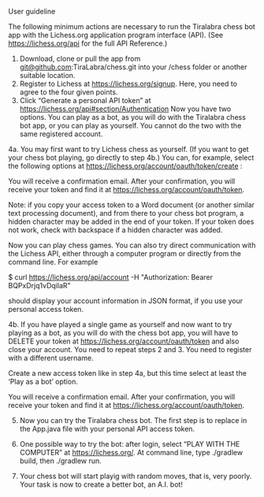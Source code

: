 User guideline

The following minimum actions are necessary to run the Tiralabra chess bot app with the Lichess.org application program interface (API). (See https://lichess.org/api for the full API Reference.)

1. Download, clone or pull the app from git@github.com:TiraLabra/chess.git into your /chess folder or another suitable location.
2. Register to Lichess at https://lichess.org/signup. Here, you need to agree to the four given points.
3. Click “Generate a personal API token” at https://lichess.org/api#section/Authentication
Now you have two options. You can play as a bot, as you will do with the Tiralabra chess bot app, or you can play as yourself. You cannot do the two with the same registered account.

4a. You may first want to try Lichess chess as yourself. (If you want to get your chess bot playing, go directly to step 4b.) You can, for example, select the following options at https://lichess.org/account/oauth/token/create :



You will receive a confirmation email. After your confirmation, you will receive your token and find it at https://lichess.org/account/oauth/token.

Note: if you copy your access token to a Word document (or another similar text processing document), and from there to your chess bot program, a hidden character may be added in the end of your token. If your token does not work, check with backspace if a hidden character was added.

Now you can play chess games. You can also try direct communication with the Lichess API, either through a computer program or directly from the command line. For example

$ curl https://lichess.org/api/account -H "Authorization: Bearer BQPxDrjq1vDqilaR"

should display your account information in JSON format, if you use your personal access token.

4b. If you have played a single game as yourself and now want to try playing as a bot, as you will do with the chess bot app, you will have to DELETE your token at https://lichess.org/account/oauth/token and also close your account. You need to repeat steps 2 and 3. You need to register with a different username.

Create a new access token like in step 4a, but this time select at least the ‘Play as a bot’ option.

You will receive a confirmation email. After your confirmation, you will receive your token and find it at https://lichess.org/account/oauth/token.

5. Now you can try the Tiralabra chess bot. The first step is to replace <INSERT TOKEN HERE> in the App.java file with your personal API access token.

6. One possible way to try the bot: after login, select “PLAY WITH THE COMPUTER” at https://lichess.org/. At command line, type ./gradlew build, then ./gradlew run.

7. Your chess bot will start playig with random moves, that is, very poorly. Your task is now to create a better bot, an A.I. bot!



